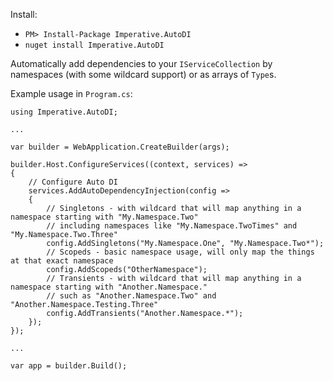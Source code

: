 Install:

- `PM> Install-Package Imperative.AutoDI`
- `nuget install Imperative.AutoDI`

Automatically add dependencies to your `IServiceCollection` by namespaces (with some wildcard support) or as arrays of `Type`s.

Example usage in `Program.cs`:

```
using Imperative.AutoDI;

...

var builder = WebApplication.CreateBuilder(args);

builder.Host.ConfigureServices((context, services) =>
{
    // Configure Auto DI
    services.AddAutoDependencyInjection(config =>
    {
        // Singletons - with wildcard that will map anything in a namespace starting with "My.Namespace.Two"
        // including namespaces like "My.Namespace.TwoTimes" and "My.Namespace.Two.Three"
        config.AddSingletons("My.Namespace.One", "My.Namespace.Two*");
        // Scopeds - basic namespace usage, will only map the things at that exact namespace
        config.AddScopeds("OtherNamespace");
        // Transients - with wildcard that will map anything in a namespace starting with "Another.Namespace."
        // such as "Another.Namespace.Two" and "Another.Namespace.Testing.Three"
        config.AddTransients("Another.Namespace.*");
    });
});

...

var app = builder.Build();
```

